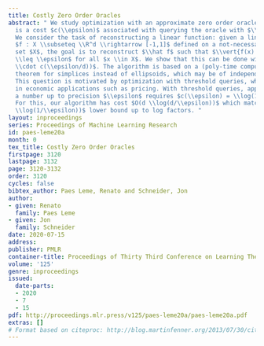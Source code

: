 ```yaml
---
title: Costly Zero Order Oracles
abstract: " We study optimization with an approximate zero order oracle where there
  is a cost $c(\\epsilon)$ associated with querying the oracle with $\\epsilon$ accuracy.
  We consider the task of reconstructing a linear function: given a linear function
  $f : X \\subseteq \\R^d \\rightarrow [-1,1]$ defined on a not-necessarily-convex
  set $X$, the goal is to reconstruct $\\hat f$ such that $\\vert{f(x) - \\hat f(x)}\\vert
  \\leq \\epsilon$ for all $x \\in X$. We show that this can be done with cost $O(d
  \\cdot c(\\epsilon/d))$. The algorithm is based on a (poly-time computable) John-like
  theorem for simplices instead of ellipsoids, which may be of independent interest.
  This question is motivated by optimization with threshold queries, which are common
  in economic applications such as pricing. With threshold queries, approximating
  a number up to precision $\\epsilon$ requires $c(\\epsilon) = \\log(1/\\epsilon)$.
  For this, our algorithm has cost $O(d \\log(d/\\epsilon))$ which matches the $\\Omega(d
  \\log(1/\\epsilon))$ lower bound up to log factors. "
layout: inproceedings
series: Proceedings of Machine Learning Research
id: paes-leme20a
month: 0
tex_title: Costly Zero Order Oracles
firstpage: 3120
lastpage: 3132
page: 3120-3132
order: 3120
cycles: false
bibtex_author: Paes Leme, Renato and Schneider, Jon
author:
- given: Renato
  family: Paes Leme
- given: Jon
  family: Schneider
date: 2020-07-15
address: 
publisher: PMLR
container-title: Proceedings of Thirty Third Conference on Learning Theory
volume: '125'
genre: inproceedings
issued:
  date-parts:
  - 2020
  - 7
  - 15
pdf: http://proceedings.mlr.press/v125/paes-leme20a/paes-leme20a.pdf
extras: []
# Format based on citeproc: http://blog.martinfenner.org/2013/07/30/citeproc-yaml-for-bibliographies/
---
```

